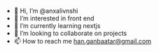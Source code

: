 - 👋 Hi, I’m @anxalivnshi
- 👀 I’m interested in front end
- 🌱 I’m currently learning nextjs
- 💞️ I’m looking to collaborate on projects
- 📫 How to reach me han.ganbaatar@gmail.com

